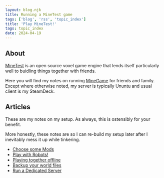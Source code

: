 ```yaml
---
layout: blog.njk
title: Running a MineTest game
tags: ['blog', 'rss', 'topic_index']
title: 'Play MineTest!'
tags: topic_index
date: 2024-04-19
---
```


## About

[MineTest][2] is an open source voxel game engine that lends itself particularly well to buidling things together with friends.

Here you will find my notes on running [MineGame][3] for friends and family.
Except where otherwise noted, my server is typically Ununtu and usual client is my SteamDeck.


[2]: https://www.minetest.net/
[3]: https://content.minetest.net/packages/Minetest/minetest_game/

## Articles

These are my notes on my setup. As always, this is ostensibly for your benefit. 

More honestly, these notes are so I can re-build my setup later after I inevitably mess it up while tinkering.

- [Choose some Mods](/blog/minetest/mods)
- [Play with Robots!](/blog/minetest/robots/)
- [Playing together offline](/blog/minetest/offline)
- [Backup your world files](/blog/minetest/backup)
- [Run a Dedicated Server](/blog/minetest/server)

